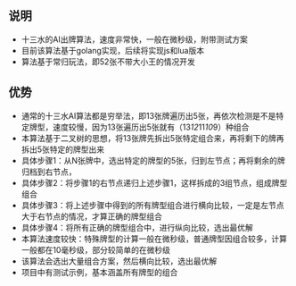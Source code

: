 ## 说明
* 十三水的AI出牌算法，速度非常快，一般在微秒级，附带测试方案
* 目前该算法基于golang实现，后续将实现js和lua版本
* 算法基于常归玩法，即52张不带大小王的情况开发

## 优势
* 通常的十三水AI算法都是穷举法，即13张牌遍历出5张，再依次检测是不是特定牌型，速度较慢，因为13张遍历出5张就有（13*12*11*10*9）种组合
* 本算法基于二叉树的思想，将13张牌先拆出5张特定组合来，再将剩下的牌再拆出5张特定的牌型出来
* 具体步骤1：从N张牌中，选出特定的牌型的5张，归到左节点；再将剩余的牌归档到右节点，
* 具体步骤2：将步骤1的右节点递归上述步骤1，这样拆成的3组节点，组成牌型组合
* 具体步骤3：将上述步骤中得到的所有牌型组合进行横向比较，一定是左节点大于右节点的情况，才算正确的牌型组合
* 具体步骤4：将所有正确的牌型组合中，进行纵向比较，选出最优解  
* 本算法速度较快：特殊牌型的计算一般在微秒级，普通牌型因组合较多，计算一般都在10毫秒级，部分较简单的在微秒级  
* 该算法会选出大量组合方案，然后横向比较，选出最优解
* 项目中有测试示例，基本涵盖所有牌型的组合